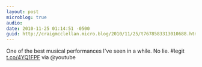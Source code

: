 ```yaml
---
layout: post
microblog: true
audio: 
date: 2010-11-25 01:14:51 -0500
guid: http://craigmcclellan.micro.blog/2010/11/25/t7678583313010688.html
---
```

One of the best musical performances I've seen in a while.  No lie. #legit [t.co/4YQ1FPF](http://t.co/4YQ1FPF) via @youtube
